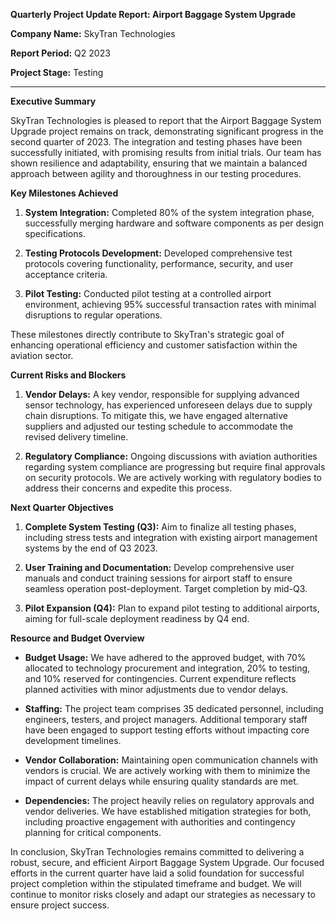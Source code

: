 **Quarterly Project Update Report: Airport Baggage System Upgrade**

**Company Name:** SkyTran Technologies

**Report Period:** Q2 2023

**Project Stage:** Testing

---

**Executive Summary**

SkyTran Technologies is pleased to report that the Airport Baggage System Upgrade project remains on track, demonstrating significant progress in the second quarter of 2023. The integration and testing phases have been successfully initiated, with promising results from initial trials. Our team has shown resilience and adaptability, ensuring that we maintain a balanced approach between agility and thoroughness in our testing procedures.

**Key Milestones Achieved**

1. **System Integration:** Completed 80% of the system integration phase, successfully merging hardware and software components as per design specifications.
   
2. **Testing Protocols Development:** Developed comprehensive test protocols covering functionality, performance, security, and user acceptance criteria.

3. **Pilot Testing:** Conducted pilot testing at a controlled airport environment, achieving 95% successful transaction rates with minimal disruptions to regular operations.

These milestones directly contribute to SkyTran's strategic goal of enhancing operational efficiency and customer satisfaction within the aviation sector.

**Current Risks and Blockers**

1. **Vendor Delays:** A key vendor, responsible for supplying advanced sensor technology, has experienced unforeseen delays due to supply chain disruptions. To mitigate this, we have engaged alternative suppliers and adjusted our testing schedule to accommodate the revised delivery timeline.

2. **Regulatory Compliance:** Ongoing discussions with aviation authorities regarding system compliance are progressing but require final approvals on security protocols. We are actively working with regulatory bodies to address their concerns and expedite this process.

**Next Quarter Objectives**

1. **Complete System Testing (Q3):** Aim to finalize all testing phases, including stress tests and integration with existing airport management systems by the end of Q3 2023.

2. **User Training and Documentation:** Develop comprehensive user manuals and conduct training sessions for airport staff to ensure seamless operation post-deployment. Target completion by mid-Q3.

3. **Pilot Expansion (Q4):** Plan to expand pilot testing to additional airports, aiming for full-scale deployment readiness by Q4 end.

**Resource and Budget Overview**

- **Budget Usage:** We have adhered to the approved budget, with 70% allocated to technology procurement and integration, 20% to testing, and 10% reserved for contingencies. Current expenditure reflects planned activities with minor adjustments due to vendor delays.

- **Staffing:** The project team comprises 35 dedicated personnel, including engineers, testers, and project managers. Additional temporary staff have been engaged to support testing efforts without impacting core development timelines.

- **Vendor Collaboration:** Maintaining open communication channels with vendors is crucial. We are actively working with them to minimize the impact of current delays while ensuring quality standards are met.

- **Dependencies:** The project heavily relies on regulatory approvals and vendor deliveries. We have established mitigation strategies for both, including proactive engagement with authorities and contingency planning for critical components.

In conclusion, SkyTran Technologies remains committed to delivering a robust, secure, and efficient Airport Baggage System Upgrade. Our focused efforts in the current quarter have laid a solid foundation for successful project completion within the stipulated timeframe and budget. We will continue to monitor risks closely and adapt our strategies as necessary to ensure project success.